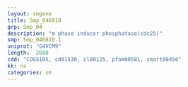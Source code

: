 ```yaml
---
layout: smgene
title: Smp_046810
grp: Smp_04
description: "m phase inducer phosphatase(cdc25)"
smp: Smp_046810.1
uniprot: "G4VCM9"
length:  2688
cdd: "COG5105, cd01530, cl00125, pfam00581, smart00450"
kk: ns
categories: sm
---
```


